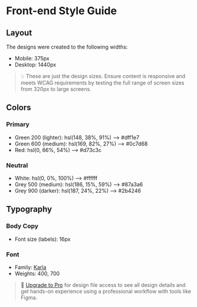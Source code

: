 # Front-end Style Guide

## Layout

The designs were created to the following widths:

- Mobile: 375px
- Desktop: 1440px

> 💡 These are just the design sizes. Ensure content is responsive and meets WCAG requirements by testing the full range of screen sizes from 320px to large screens.

## Colors

### Primary

- Green 200 (lighter): hsl(148, 38%, 91%) --> #dff1e7
- Green 600 (medium): hsl(169, 82%, 27%) --> #0c7d68
- Red: hsl(0, 66%, 54%) --> #d73c3c

### Neutral

- White: hsl(0, 0%, 100%) --> #ffffff
- Grey 500 (medium): hsl(186, 15%, 59%) --> #87a3a6
- Grey 900 (darker): hsl(187, 24%, 22%) --> #2b4246

## Typography

### Body Copy

- Font size (labels): 16px

### Font

- Family: [Karla](https://fonts.google.com/specimen/Karla)
- Weights: 400, 700

> 💎 [Upgrade to Pro](https://www.frontendmentor.io/pro?ref=style-guide) for design file access to see all design details and get hands-on experience using a professional workflow with tools like Figma.
